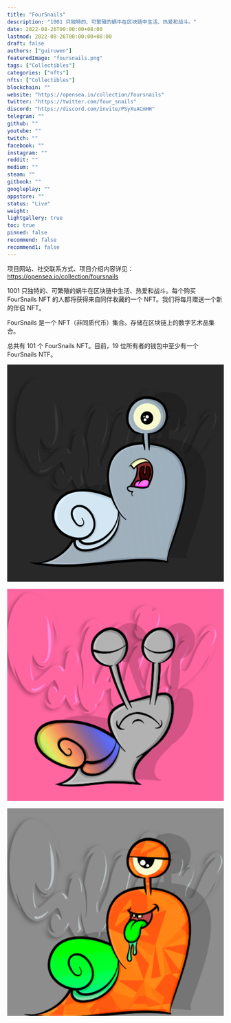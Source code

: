 ```yaml
---
title: "FourSnails"
description: "1001 只独特的、可繁殖的蜗牛在区块链中生活、热爱和战斗。"
date: 2022-08-26T00:00:00+08:00
lastmod: 2022-08-26T00:00:00+08:00
draft: false
authors: ["guiruwen"]
featuredImage: "foursnails.png"
tags: ["Collectibles"]
categories: ["nfts"]
nfts: ["Collectibles"]
blockchain: ""
website: "https://opensea.io/collection/foursnails"
twitter: "https://twitter.com/four_snails"
discord: "https://discord.com/invite/PSyXuACmHH"
telegram: ""
github: ""
youtube: ""
twitch: ""
facebook: ""
instagram: ""
reddit: ""
medium: ""
steam: ""
gitbook: ""
googleplay: ""
appstore: ""
status: "Live"
weight: 
lightgallery: true
toc: true
pinned: false
recommend: false
recommend1: false
---
```

项目网站、社交联系方式、项目介绍内容详见：https://opensea.io/collection/foursnails

1001 只独特的、可繁殖的蜗牛在区块链中生活、热爱和战斗。每个购买 FourSnails NFT 的人都将获得来自同伴收藏的一个 NFT。我们将每月赠送一个新的伴侣 NFT。

FourSnails 是一个 NFT（非同质代币）集合。存储在区块链上的数字艺术品集合。

总共有 101 个 FourSnails NFT。目前，19 位所有者的钱包中至少有一个 FourSnails NTF。

![nft](01.png)

![nft](02.png)

![nft](03.png)